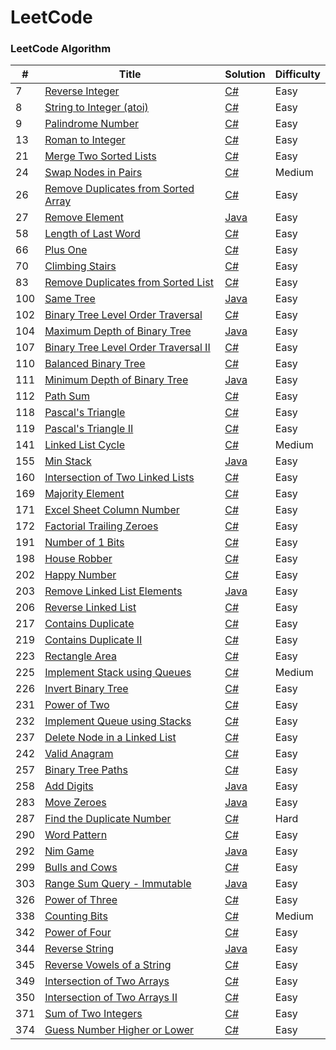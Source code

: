 #
# LeetCode

### **LeetCode Algorithm**

| # | Title | Solution | Difficulty |
| ------ | ------ | ------ | ------ |
| 7 | [Reverse Integer](https://oj.leetcode.com/problems/reverse-integer/) | [C#](https://github.com/UtahC/leetcode/blob/master/algorithms/reverse-integer/reverse-integer.cs) | Easy |
| 8 | [String to Integer (atoi)](https://oj.leetcode.com/problems/string-to-integer-atoi/) | [C#](https://github.com/UtahC/leetcode/blob/master/algorithms/string-to-integer/string-to-integer.cs) | Easy |
| 9 | [Palindrome Number](https://oj.leetcode.com/problems/palindrome-number/) | [C#](https://github.com/UtahC/leetcode/blob/master/algorithms/palindrome-number/palindrome-number.cs) | Easy |
| 13 | [Roman to Integer](https://oj.leetcode.com/problems/roman-to-integer/) | [C#](https://github.com/UtahC/leetcode/blob/master/algorithms/roman-to-integer/roman-to-integer.cs) | Easy |
| 21 | [Merge Two Sorted Lists](https://oj.leetcode.com/problems/merge-two-sorted-lists/) | [C#](https://github.com/UtahC/leetcode/blob/master/algorithms/merge-two-sorted-lists/merge-two-sorted-lists.cs) | Easy |
| 24 | [Swap Nodes in Pairs](https://oj.leetcode.com/problems/swap-nodes-in-pairs/) | [C#](https://github.com/UtahC/leetcode/blob/master/algorithms/swap-nodes-in-pairs/swap-nodes-in-pairs.cs) | Medium |
| 26 | [Remove Duplicates from Sorted Array](https://oj.leetcode.com/problems/remove-duplicates-from-sorted-array/) | [C#](https://github.com/UtahC/leetcode/blob/master/algorithms/remove-duplicates-from-sorted-array/remove-duplicates-from-sorted-array.cs) | Easy |
| 27 | [Remove Element](https://oj.leetcode.com/problems/remove-element/) | [Java](https://github.com/UtahC/leetcode/blob/master/algorithms/remove-element/remove-element.java) | Easy |
| 58 | [Length of Last Word](https://leetcode.com/problems/length-of-last-word/) | [C#](https://github.com/UtahC/leetcode/blob/master/algorithms/length-of-last-word/length-of-last-word.cs) | Easy |
| 66 | [Plus One](https://oj.leetcode.com/problems/plus-one/) | [C#](https://github.com/UtahC/leetcode/blob/master/algorithms/plus-one/plus-one.cs) | Easy |
| 70 | [Climbing Stairs](https://oj.leetcode.com/problems/climbing-stairs/) | [C#](https://github.com/UtahC/leetcode/blob/master/algorithms/climbing-stairs/climbing-stairs.cs) | Easy |
| 83 | [Remove Duplicates from Sorted List](https://oj.leetcode.com/problems/remove-duplicates-from-sorted-list/) | [C#](https://github.com/UtahC/leetcode/blob/master/algorithms/remove-duplicates-from-sorted-list/remove-duplicates-from-sorted-list.cs) | Easy |
| 100 | [Same Tree](https://oj.leetcode.com/problems/same-tree/) | [Java](https://github.com/UtahC/leetcode/blob/master/algorithms/same-tree/same-tree.java) | Easy |
| 102 | [Binary Tree Level Order Traversal](https://oj.leetcode.com/problems/binary-tree-level-order-traversal/) | [C#](https://github.com/UtahC/leetcode/blob/master/algorithms/binary-tree-level-order-traversal/binary-tree-level-order-traversal.cs) | Easy |
| 104 | [Maximum Depth of Binary Tree](https://oj.leetcode.com/problems/maximum-depth-of-binary-tree/) | [Java](https://github.com/UtahC/leetcode/blob/master/algorithms/maximum-depth-of-binary-tree/maximum-depth-of-binary-tree.java) | Easy |
| 107 | [Binary Tree Level Order Traversal II](https://oj.leetcode.com/problems/binary-tree-level-order-traversal-ii/) | [C#](https://github.com/UtahC/leetcode/blob/master/algorithms/binary-tree-level-order-traversal-ii/binary-tree-level-order-traversal-ii.cs) | Easy |
| 110 | [Balanced Binary Tree](https://oj.leetcode.com/problems/balanced-binary-tree/) | [C#](https://github.com/UtahC/leetcode/blob/master/algorithms/balanced-binary-tree/balanced-binary-tree.cs) | Easy |
| 111 | [Minimum Depth of Binary Tree](https://oj.leetcode.com/problems/minimum-depth-of-binary-tree/) | [Java](https://github.com/UtahC/leetcode/blob/master/algorithms/minimum-depth-of-binary-tree/minimum-depth-of-binary-tree.java) | Easy |
| 112 | [Path Sum](https://oj.leetcode.com/problems/path-sum/) | [C#](https://github.com/UtahC/leetcode/blob/master/algorithms/path-sum/path-sum.cs) | Easy |
| 118 | [Pascal&#39;s Triangle](https://oj.leetcode.com/problems/pascals-triangle/) | [C#](https://github.com/UtahC/leetcode/blob/master/algorithms/pascals-triangle/pascals-triangle.cs) | Easy |
| 119 | [Pascal&#39;s Triangle II](https://oj.leetcode.com/problems/pascals-triangle-ii/) | [C#](https://github.com/UtahC/leetcode/blob/master/algorithms/pascals-triangle-ii/pascals-triangle-ii.cs) | Easy |
| 141 | [Linked List Cycle](https://oj.leetcode.com/problems/linked-list-cycle/) | [C#](https://github.com/UtahC/leetcode/blob/master/algorithms/linked-list-cycle/linked-list-cycle.cs) | Medium |
| 155 | [Min Stack](https://oj.leetcode.com/problems/min-stack/) | [Java](https://github.com/UtahC/leetcode/blob/master/algorithms/min-stack/min-stack.java) | Easy |
| 160 | [Intersection of Two Linked Lists](https://oj.leetcode.com/problems/intersection-of-two-linked-lists/) | [C#](https://github.com/UtahC/leetcode/blob/master/algorithms/intersection-of-two-linked-lists/intersection-of-two-linked-lists.cs) | Easy |
| 169 | [Majority Element](https://oj.leetcode.com/problems/majority-element/) | [C#](https://github.com/UtahC/leetcode/blob/master/algorithms/majority-element/majority-element.cs) | Easy |
| 171 | [Excel Sheet Column Number](https://oj.leetcode.com/problems/excel-sheet-column-number/) | [C#](https://github.com/UtahC/leetcode/blob/master/algorithms/excel-sheet-column-number/excel-sheet-column-number.cs) | Easy |
| 172 | [Factorial Trailing Zeroes](https://oj.leetcode.com/problems/factorial-trailing-zeroes/) | [C#](https://github.com/UtahC/leetcode/blob/master/algorithms/factorial-trailing-zeroes/factorial-trailing-zeroes.cs) | Easy |
| 191 | [Number of 1 Bits](https://oj.leetcode.com/problems/number-of-1-bits/) | [C#](https://github.com/UtahC/leetcode/blob/master/algorithms/number-of-1-bits/number-of-1-bits.cs) | Easy |
| 198 | [House Robber](https://leetcode.com/problems/house-robber/) | [C#](https://github.com/UtahC/leetcode/blob/master/algorithms/house-robber/house-robber.cs) | Easy |
| 202 | [Happy Number](https://leetcode.com/problems/happy-number/) | [C#](https://github.com/UtahC/leetcode/blob/master/algorithms/happy-number/happy-number.cs) | Easy |
| 203 | [Remove Linked List Elements](https://leetcode.com/problems/remove-linked-list-elements/) | [Java](https://github.com/UtahC/leetcode/blob/master/algorithms/remove-linked-list-elements/remove-linked-list-elements.java) | Easy |
| 206 | [Reverse Linked List](https://leetcode.com/problems/reverse-linked-list/) | [C#](https://github.com/UtahC/leetcode/blob/master/algorithms/reverse-linked-list/reverse-linked-list.cs) | Easy |
| 217 | [Contains Duplicate](https://leetcode.com/problems/contains-duplicate/) | [C#](https://github.com/UtahC/leetcode/blob/master/algorithms/contains-duplicate/contains-duplicate.cs) | Easy |
| 219 | [Contains Duplicate II](https://leetcode.com/problems/contains-duplicate-ii/) | [C#](https://github.com/UtahC/leetcode/blob/master/algorithms/contains-duplicate-ii/contains-duplicate-ii.cs) | Easy |
| 223 | [Rectangle Area](https://leetcode.com/problems/rectangle-area/) | [C#](https://github.com/UtahC/leetcode/blob/master/algorithms/rectangle-area/rectangle-area.cs) | Easy |
| 225 | [Implement Stack using Queues](https://leetcode.com/problems/implement-stack-using-queues/) | [C#](https://github.com/UtahC/leetcode/blob/master/algorithms/implement-stack-using-queues/implement-stack-using-queues.cs) | Medium |
| 226 | [Invert Binary Tree](https://leetcode.com/problems/invert-binary-tree/) | [C#](https://github.com/UtahC/leetcode/blob/master/algorithms/invert-binary-tree/invert-binary-tree.java) | Easy |
| 231 | [Power of Two](https://leetcode.com/problems/power-of-two/) | [C#](https://github.com/UtahC/leetcode/blob/master/algorithms/power-of-two/power-of-two.cs) | Easy |
| 232 | [Implement Queue using Stacks](https://leetcode.com/problems/implement-queue-using-stacks/) | [C#](https://github.com/UtahC/leetcode/blob/master/algorithms/implement-queue-using-stacks/implement-queue-using-stacks.cs) | Easy |
| 237 | [Delete Node in a Linked List](https://leetcode.com/problems/delete-node-in-a-linked-list/) | [C#](https://github.com/UtahC/leetcode/blob/master/algorithms/delete-node-in-a-linked-list/delete-node-in-a-linked-list.cs) | Easy |
| 242 | [Valid Anagram](https://leetcode.com/problems/valid-anagram/) | [C#](https://github.com/UtahC/leetcode/blob/master/algorithms/valid-anagram/valid-anagram.cs) | Easy |
| 257 | [Binary Tree Paths](https://leetcode.com/problems/binary-tree-paths/) | [C#](https://github.com/UtahC/leetcode/blob/master/algorithms/binary-tree-paths/binary-tree-paths.cs) | Easy |
| 258 | [Add Digits](https://leetcode.com/problems/add-digits/) | [Java](https://github.com/UtahC/leetcode/blob/master/algorithms/add-digits/add-digits.java) | Easy |
| 283 | [Move Zeroes](https://leetcode.com/problems/move-zeroes/) | [Java](https://github.com/UtahC/leetcode/blob/master/algorithms/move-zeroes/move-zeroes.java) | Easy |
| 287 | [Find the Duplicate Number](https://leetcode.com/problems/find-the-duplicate-number/) | [C#](https://github.com/UtahC/leetcode/blob/master/algorithms/find-the-duplicate-number/find-the-duplicate-number.cs) | Hard |
| 290 | [Word Pattern](https://leetcode.com/problems/word-pattern/) | [C#](https://github.com/UtahC/leetcode/blob/master/algorithms/word-pattern/word-pattern.cs) | Easy |
| 292 | [Nim Game](https://leetcode.com/problems/nim-game/) | [Java](https://github.com/UtahC/leetcode/blob/master/algorithms/nim-game/nim-game.java) | Easy |
| 299 | [Bulls and Cows](https://leetcode.com/problems/bulls-and-cows/) | [C#](https://github.com/UtahC/leetcode/blob/master/algorithms/bulls-and-cows/bulls-and-cows.cs) | Easy |
| 303 | [Range Sum Query - Immutable](https://leetcode.com/problems/range-sum-query-immutable/) | [Java](https://github.com/UtahC/leetcode/blob/master/algorithms/range-sum-query-immutable/range-sum-query-immutable.java) | Easy |
| 326 | [Power of Three](https://leetcode.com/problems/power-of-three/) | [C#](https://github.com/UtahC/leetcode/blob/master/algorithms/power-of-three/power-of-three.cs) | Easy |
| 338 | [Counting Bits](https://leetcode.com/problems/counting-bits/) | [C#](https://github.com/UtahC/leetcode/blob/master/algorithms/counting-bits/counting-bits.cs) | Medium |
| 342 | [Power of Four](https://leetcode.com/problems/power-of-four/) | [C#](https://github.com/UtahC/leetcode/blob/master/algorithms/power-of-four/power-of-four.cs) | Easy |
| 344 | [Reverse String](https://leetcode.com/problems/reverse-string/) | [Java](https://github.com/UtahC/leetcode/blob/master/algorithms/reverse-string/reverse-string.java) | Easy |
| 345 | [Reverse Vowels of a String](https://leetcode.com/problems/reverse-vowels-of-a-string/) | [C#](https://github.com/UtahC/leetcode/blob/master/algorithms/reverse-vowels-of-a-string/reverse-vowels-of-a-string.cs) | Easy |
| 349 | [Intersection of Two Arrays](https://leetcode.com/problems/intersection-of-two-arrays/) | [C#](https://github.com/UtahC/leetcode/blob/master/algorithms/intersection-of-two-arrays/intersection-of-two-arrays.java) | Easy |
| 350 | [Intersection of Two Arrays II](https://leetcode.com/problems/intersection-of-two-arrays-ii/) | [C#](https://github.com/UtahC/leetcode/blob/master/algorithms/intersection-of-two-arrays-ii/intersection-of-two-arrays-ii.cs) | Easy |
| 371 | [Sum of Two Integers](https://leetcode.com/problems/sum-of-two-integers/) | [C#](https://github.com/UtahC/leetcode/blob/master/algorithms/sum-of-two-integers/sum-of-two-integers.cs) | Easy |
| 374 | [Guess Number Higher or Lower](https://leetcode.com/problems/guess-number-higher-or-lower/) | [C#](https://github.com/UtahC/leetcode/blob/master/algorithms/guess-number-higher-or-lower/guess-number-higher-or-lower.cs) | Easy |
